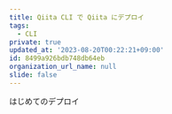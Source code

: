 ```yaml
---
title: Qiita CLI で Qiita にデプロイ
tags:
  - CLI
private: true
updated_at: '2023-08-20T00:22:21+09:00'
id: 8499a926bdb748db64eb
organization_url_name: null
slide: false
---
```

はじめてのデプロイ
